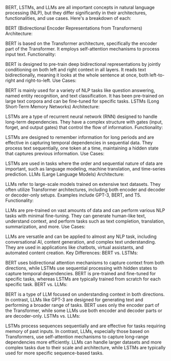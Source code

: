 BERT, LSTMs, and LLMs are all important concepts in natural language processing (NLP), but they differ significantly in their architectures, functionalities, and use cases. Here's a breakdown of each:

BERT (Bidirectional Encoder Representations from Transformers)
Architecture:

BERT is based on the Transformer architecture, specifically the encoder part of the Transformer.
It employs self-attention mechanisms to process input text.
Functionality:

BERT is designed to pre-train deep bidirectional representations by jointly conditioning on both left and right context in all layers.
It reads text bidirectionally, meaning it looks at the whole sentence at once, both left-to-right and right-to-left.
Use Cases:

BERT is mainly used for a variety of NLP tasks like question answering, named entity recognition, and text classification.
It has been pre-trained on large text corpora and can be fine-tuned for specific tasks.
LSTMs (Long Short-Term Memory Networks)
Architecture:

LSTMs are a type of recurrent neural network (RNN) designed to handle long-term dependencies.
They have a complex structure with gates (input, forget, and output gates) that control the flow of information.
Functionality:

LSTMs are designed to remember information for long periods and are effective in capturing temporal dependencies in sequential data.
They process text sequentially, one token at a time, maintaining a hidden state that captures previous information.
Use Cases:

LSTMs are used in tasks where the order and sequential nature of data are important, such as language modeling, machine translation, and time-series prediction.
LLMs (Large Language Models)
Architecture:

LLMs refer to large-scale models trained on extensive text datasets. They often utilize Transformer architectures, including both encoder and decoder or decoder-only setups.
Examples include GPT-3, BERT, and T5.
Functionality:

LLMs are pre-trained on vast amounts of data and can perform various NLP tasks with minimal fine-tuning.
They can generate human-like text, understand context, and perform tasks such as text completion, translation, summarization, and more.
Use Cases:

LLMs are versatile and can be applied to almost any NLP task, including conversational AI, content generation, and complex text understanding.
They are used in applications like chatbots, virtual assistants, and automated content creation.
Key Differences:
BERT vs. LSTMs:

BERT uses bidirectional attention mechanisms to capture context from both directions, while LSTMs use sequential processing with hidden states to capture temporal dependencies.
BERT is pre-trained and fine-tuned for specific tasks, whereas LSTMs are typically trained from scratch for each specific task.
BERT vs. LLMs:

BERT is a type of LLM focused on understanding context in both directions. In contrast, LLMs like GPT-3 are designed for generating text and performing a broader range of tasks.
BERT uses only the encoder part of the Transformer, while some LLMs use both encoder and decoder parts or are decoder-only.
LSTMs vs. LLMs:

LSTMs process sequences sequentially and are effective for tasks requiring memory of past inputs. In contrast, LLMs, especially those based on Transformers, use self-attention mechanisms to capture long-range dependencies more efficiently.
LLMs can handle larger datasets and more complex tasks due to their scale and architecture, while LSTMs are typically used for more specific sequence-based tasks.
